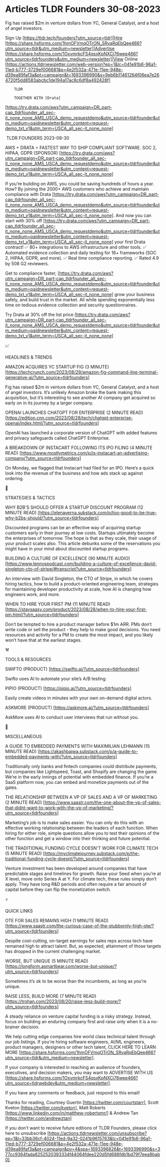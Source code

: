 # Articles TLDR Founders 30-08-2023

Fig has raised $2m in venture dollars from YC, General Catalyst, and a
host of angel investors.  

Sign Up [https://tldr.tech/founders?utm_source=tldr]|Hire
[https://share.hsforms.com/1hmOFVmqOTrON_SRvaRqEbQee466?utm_source=tldr&utm_medium=newsletter]|Advertise
[https://share.hsforms.com/1OxvmrkcFS4qsxKpNXCi76wee466?utm_source=tldrfounders&utm_medium=newsletter]|View
Online
[https://actions.tldrnewsletter.com/web-version?ep=1&lc=041e91b6-96a1-11ed-b777-3729ef006681&p=4e2f532a-471e-11ee-948e-d39ea89faf3a&pt=campaign&t=1693396990&s=9eb6b11461264f06ea7e264720f5dd8583abcbc1de194a17ac8c6df8a492428f]


		TLDR 

		TOGETHER WITH [Drata]
[https://try.drata.com/aws?utm_campaign=DR_part-cap_tldrfounder_all_sec-it_none_none_AMS_USCA_demo_requestdemo&utm_source=tldrfounder&utm_medium=paidnewsletter&utm_content=request-demo_txt_v1&utm_term=USCA_all_sec-it_none_none]

 TLDR FOUNDERS 2023-08-30

AWS + DRATA = FASTEST WAY TO SHIP COMPLIANT SOFTWARE. SOC 2, HIPAA,
GDPR (SPONSOR)
[https://try.drata.com/aws?utm_campaign=DR_part-cap_tldrfounder_all_sec-it_none_none_AMS_USCA_demo_requestdemo&utm_source=tldrfounder&utm_medium=paidnewsletter&utm_content=request-demo_txt_v1&utm_term=USCA_all_sec-it_none_none]

If you’re building on AWS, you could be saving hundreds of hours a
year. How? By joining the 2000+ AWS customers who achieve and maintain
compliance with Drata
[https://try.drata.com/aws?utm_campaign=DR_part-cap_tldrfounder_all_sec-it_none_none_AMS_USCA_demo_requestdemo&utm_source=tldrfounder&utm_medium=paidnewsletter&utm_content=request-demo_txt_v1&utm_term=USCA_all_sec-it_none_none].
And now you can start with 30% off
[https://try.drata.com/aws?utm_campaign=DR_part-cap_tldrfounder_all_sec-it_none_none_AMS_USCA_demo_requestdemo&utm_source=tldrfounder&utm_medium=paidnewsletter&utm_content=request-demo_txt_v1&utm_term=USCA_all_sec-it_none_none]
your first Drata contract!
✅ 80+ integrations to AWS infrastructure and other tools. ✅
Automated evidence collection and daily testing for 16+ frameworks
(SOC 2, HIPAA, GDPR, and more). ✅ Real time compliance reporting.
✅ Rated 4.9 by 508 G2 reviewers.

Get to compliance faster,
[https://try.drata.com/aws?utm_campaign=DR_part-cap_tldrfounder_all_sec-it_none_none_AMS_USCA_demo_requestdemo&utm_source=tldrfounder&utm_medium=paidnewsletter&utm_content=request-demo_txt_v1&utm_term=USCA_all_sec-it_none_none]
grow your business safely, and build trust in the market. All while
spending exponentially less time on tedious evidence collection and
security questionnaires.

Try Drata at 30% off the list price
[https://try.drata.com/aws?utm_campaign=DR_part-cap_tldrfounder_all_sec-it_none_none_AMS_USCA_demo_requestdemo&utm_source=tldrfounder&utm_medium=paidnewsletter&utm_content=request-demo_txt_v1&utm_term=USCA_all_sec-it_none_none]

📈 

HEADLINES & TRENDS

AMAZON ACQUIRES YC STARTUP FIG (3 MINUTE)
[https://techcrunch.com/2023/08/29/amazon-fig-command-line-terminal-generative-ai/?utm_source=tldrfounders]

Fig has raised $2m in venture dollars from YC, General Catalyst, and a
host of angel investors. It’s unlikely Amazon broke the bank making
this acquisition, but it’s interesting to see another AI company get
acquired so early on in its journey by a larger company. 

OPENAI LAUNCHES CHATGPT FOR ENTERPRISE (2 MINUTE READ)
[https://edition.cnn.com/2023/08/28/tech/chatgpt-enterprise-openai/index.html/?utm_source=tldrfounders]

OpenAI has launched a corporate version of ChatGPT with added features
and privacy safeguards called ChatGPT Enterprise. 

A BREAKDOWN OF INSTACART FOLLOWING ITS IPO FILING (4 MINUTE READ)
[https://www.mostlymetrics.com/p/is-instacart-an-advertising-company/?utm_source=tldrfounders]

On Monday, we flagged that Instacart had filed for an IPO. Here’s a
quick look into the revenue of the business and how ads stack up
against ordering. 

🧠 

STRATEGIES & TACTICS

WHY B2B'S SHOULD OFFER A STARTUP DISCOUNT PROGRAM (12 MINUTE READ)
[https://elenaverna.substack.com/p/too-good-to-be-true-why-b2bs-should/?utm_source=tldrfounders]

Discounted programs can be an effective way of acquiring startup
customers early in their journey at low costs. Startups ultimately
become the enterprises of tomorrow. The hope is that as they scale,
their usage of your product scales also. This article debunks some of
the reservations you might have in your mind about discounted startup
programs. 

BUILDING A CULTURE OF EXCELLENCE (90 MINUTE AUDIO)
[https://www.lennyspodcast.com/building-a-culture-of-excellence-david-singleton-cto-of-stripe/#transcript?utm_source=tldrfounders]

An interview with David Singleton, the CTO of Stripe, in which he
covers hiring tactics, how to build a product-oriented engineering
team, strategies for maintaining developer productivity at scale, how
AI is changing how engineers work, and more. 

WHEN TO HIRE YOUR FIRST PM (11 MINUTE READ)
[https://staysaasy.com/product/2023/08/28/when-to-hire-your-first-pm.html/?utm_source=tldrfounders]

Don’t be tempted to hire a product manager before $1m ARR. PMs
don’t write code or sell the product - they help to make good
decisions. You need resources and activity for a PM to create the most
impact, and you likely won’t have that at the earliest stages. 

⚒️ 

TOOLS & RESOURCES

SWIFTO (PRODUCT) [https://swifto.ai/?utm_source=tldrfounders]

Swifto uses AI to automate your site’s A/B testing. 

PIPIO (PRODUCT) [https://pipio.ai/?utm_source=tldrfounders]

Easily create videos in minutes with your own on-demand digital
actors. 

ASKMORE (PRODUCT) [https://askmore.ai/?utm_source=tldrfounders]

AskMore uses AI to conduct user interviews that run without you. 

🎁 

MISCELLANEOUS

A GUIDE TO EMBEDDED PAYMENTS WITH MAXIMILIAN LEHMANN (15 MINUTE READ)
[https://akashbajwa.substack.com/p/a-guide-to-embedded-payments-with/?utm_source=tldrfounders]

Traditionally only banks and fintech companies could distribute
payments, but companies like Lightspeed, Toast, and Shopify are
changing the game. We’re in the early innings of potential with
embedded finance. If you’re a SaaS platform now, you can embed and
monetize payments out of the gates. 

THE RELATIONSHIP BETWEEN A VP OF SALES AND A VP OF MARKETING (2 MINUTE
READ)
[https://www.saastr.com/the-one-about-the-vp-of-sales-that-didnt-want-to-work-with-the-vp-of-marketing/?utm_source=tldrfounders]

Marketing’s job is to make sales easier. You can only do this with
an effective working relationship between the leaders of each
function. When hiring for either role, simple questions allow you to
test their opinions of the other function and get a window into their
thinking and future potential. 

THE TRADITIONAL FUNDING CYCLE DOESN'T WORK FOR CLIMATE TECH (5 MINUTE
READ)
[https://myclimatejourney.substack.com/p/the-traditional-funding-cycle-doesnt/?utm_source=tldrfounders]

Venture investment has been developed around companies that have
predictable stages and timelines for growth. Raise your Seed when
you’re at X level, move onto Series A at Y. For climate tech, these
rules simply don’t apply. They have long R&D periods and often
require a fair amount of capital before they can flip the monetization
switch. 

⚡ 

QUICK LINKS

OTE FOR SALES REMAINS HIGH (1 MINUTE READ)
[https://www.saastr.com/the-curious-case-of-the-stubbornly-high-ote/?utm_source=tldrfounders]

Despite cost-cutting, on-target earnings for sales reps across tech
have remained high to attract talent. But, as expected, attainment of
those targets has dropped in the current challenging market. 

WORSE, BUT UNIQUE (5 MINUTE READ)
[https://longform.asmartbear.com/worse-but-unique/?utm_source=tldrfounders]

Sometimes it’s ok to be worse than the incumbents, as long as
you’re unique. 

RAISE LESS, BUILD MORE (7 MINUTE READ)
[https://trohan.com/2023/08/20/raise-less-build-more/?utm_source=tldrfounders]

A steady reliance on venture capital funding is a risky strategy.
Instead, focus on building an enduring company first and raise only
when it is a no-brainer decision. 

 We help cutting edge companies hire world class technical talent
through our job listings. If you're hiring software engineers, AI/ML
engineers, product managers, designers or other tech talent, CLICK
HERE TO LEARN MORE
[https://share.hsforms.com/1hmOFVmqOTrON_SRvaRqEbQee466?utm_source=tldr&utm_medium=newsletter].


If your company is interested in reaching an audience of founders,
executives, and decision makers, you may want to ADVERTISE WITH US
[https://share.hsforms.com/1OxvmrkcFS4qsxKpNXCi76wee466?utm_source=tldrwebdev&utm_medium=newsletter].


If you have any comments or feedback, just respond to this email! 

Thanks for reading, 
Courtney Guertin [https://twitter.com/courtstarr], Scott Kveton
[https://twitter.com/kveton], Matt Roberts
[https://www.linkedin.com/in/matthew-robertsmr/] & Andrew Tan
[https://twitter.com/andrewztan] 

If you don't want to receive future editions of TLDR Founders,
please click here to unsubscribe
[https://actions.tldrnewsletter.com/unsubscribe?ep=1&l=33bb36cf-4024-11ed-9a32-0241b9615763&lc=041e91b6-96a1-11ed-b777-3729ef006681&p=4e2f532a-471e-11ee-948e-d39ea89faf3a&pt=campaign&pv=4&spa=1693396826&t=1693396990&s=377cc9364fada8252520393334f44064fdee220d5fd688fdb1bd79f7eea8bab0].